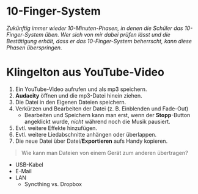# 10-Finger-System
*Zukünftig immer wieder 10-Minuten-Phasen, in denen die Schüler das 10-Finger-System üben. Wer sich von mir dabei prüfen lässt und die Bestätigung erhält, dass er das 10-Finger-System beherrscht, kann diese Phasen überspringen.*

# Klingelton aus YouTube-Video

1. Ein YouTube-Video aufrufen und als mp3 speichern.
1. **Audacity** öffnen und die mp3-Datei hinein ziehen.
1. Die Datei in den Eigenen Dateien speichern.
1. Verkürzen und Bearbeiten der Datei (z. B. Einblenden und Fade-Out)
	+ Bearbeiten und Speichern kann man erst, wenn der **Stopp**-Button angeklickt wurde, *nicht* während noch die Musik pausiert.
1. Evtl. weitere Effekte hinzufügen.
1. Evtl. weitere Liedabschnitte anhängen oder überlappen.
1. Die neue Datei über Datei/**Exportieren** aufs Handy kopieren.

> Wie kann man Dateien von einem Gerät zum anderen übertragen?

* USB-Kabel
* E-Mail
* LAN
	+ Syncthing vs. Dropbox
